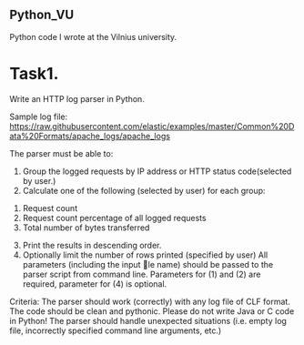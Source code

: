 ## Python_VU
Python code I wrote at the Vilnius university.

# Task1.
Write an HTTP log parser in Python.

Sample log file:
https://raw.githubusercontent.com/elastic/examples/master/Common%20Data%20Formats/apache_logs/apache_logs

The parser must be able to:
1) Group the logged requests by IP address or HTTP status code(selected by user.)
2) Calculate one of the following (selected by user) for each group:
  1. Request count
  2. Request count percentage of all logged requests
  3. Total number of bytes transferred
3) Print the results in descending order.
4) Optionally limit the number of rows printed (specified by user)
All parameters (including the input le name) should be passed to the parser script from command line. Parameters for (1) and (2) are required, parameter for (4) is optional.

Criteria:
The parser should work (correctly) with any log file of CLF format.
The code should be clean and pythonic. Please do not write Java or C code in Python!
The parser should handle unexpected situations (i.e. empty log file, incorrectly specified command line arguments, etc.) 
